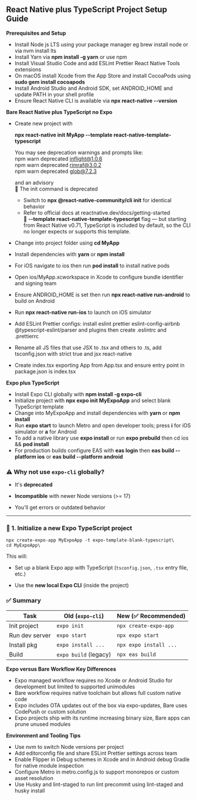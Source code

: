 ## React Native plus TypeScript Project Setup Guide

**Prerequisites and Setup**
- Install Node js LTS using your package manager eg brew install node or via nvm install lts  
- Install Yarn via **npm install -g yarn** or use npm  
- Install Visual Studio Code and add ESLint Prettier React Native Tools extensions  
- On macOS install Xcode from the App Store and install CocoaPods using **sudo gem install cocoapods**  
- Install Android Studio and Android SDK, set ANDROID_HOME and update PATH in your shell profile  
- Ensure React Native CLI is available via **npx react-native --version**  

**Bare React Native plus TypeScript no Expo**
- Create new project with  
  
  **npx react-native init MyApp --template react-native-template-typescript**  
  
  You may see deprecation warnings and prompts like:  
  npm warn deprecated inflight@1.0.6  
  npm warn deprecated rimraf@3.0.2  
  npm warn deprecated glob@7.2.3  
  
  and an advisory  
  🚨️ The init command is deprecated  
  - Switch to **npx @react-native-community/cli init** for identical behavior  
  - Refer to official docs at reactnative.dev/docs/getting-started  
  🚨️ **--template react-native-template-typescript** flag — but starting from React Native v0.71, TypeScript is included by default, so the CLI no longer expects or supports this template.
  
- Change into project folder using **cd MyApp**  
- Install dependencies with **yarn** or **npm install**  
- For iOS navigate to ios then run **pod install** to install native pods  
- Open ios/MyApp.xcworkspace in Xcode to configure bundle identifier and signing team  
- Ensure ANDROID_HOME is set then run **npx react-native run-android** to build on Android  
- Run **npx react-native run-ios** to launch on iOS simulator  
- Add ESLint Prettier configs: install eslint prettier eslint-config-airbnb @typescript-eslint/parser and plugins then create .eslintrc and .prettierrc  
- Rename all JS files that use JSX to .tsx and others to .ts, add tsconfig.json with strict true and jsx react-native  
- Create index.tsx exporting App from App.tsx and ensure entry point in package.json is index.tsx  

**Expo plus TypeScript**
- Install Expo CLI globally with **npm install -g expo-cli**  
- Initialize project with **npx expo init MyExpoApp** and select blank TypeScript template  
- Change into MyExpoApp and install dependencies with **yarn** or **npm install**  
- Run **expo start** to launch Metro and open developer tools; press **i** for iOS simulator or **a** for Android  
- To add a native library use **expo install <packageName>** or run **expo prebuild** then cd ios && **pod install**  
- For production builds configure EAS with **eas login** then **eas build --platform ios** or **eas build --platform android**  

### ⚠️ Why not use `expo-cli`  globally?

-   It's **deprecated**

-   **Incompatible**  with newer Node versions (>= 17)

-   You'll get errors or outdated behavior

* * * * *

### 🧰 1\. **Initialize a new Expo TypeScript project**

```\javascript
npx create-expo-app MyExpoApp -t expo-template-blank-typescript\
cd MyExpoApp\
```

This will:

-   Set up a blank Expo app with TypeScript (`tsconfig.json`, `.tsx`  entry file, etc.)

-   Use the **new local Expo CLI** (inside the project)

### ✅ Summary

| Task | Old (`expo-cli`) | New (✅ Recommended) |
| --- | --- | --- |
| Init project | `expo init` | `npx create-expo-app` |
| Run dev server | `expo start` | `npx expo start` |
| Install pkg | `expo install ...` | `npx expo install ...` |
| Build | `expo build` (legacy) | `npx eas build` |

**Expo versus Bare Workflow Key Differences**
- Expo managed workflow requires no Xcode or Android Studio for development but limited to supported unimodules  
- Bare workflow requires native toolchain but allows full custom native code  
- Expo includes OTA updates out of the box via expo-updates, Bare uses CodePush or custom solution  
- Expo projects ship with its runtime increasing binary size, Bare apps can prune unused modules  

**Environment and Tooling Tips**
- Use nvm to switch Node versions per project  
- Add editorconfig file and share ESLint Prettier settings across team  
- Enable Flipper in Debug schemes in Xcode and in Android debug Gradle for native module inspection  
- Configure Metro in metro.config.js to support monorepos or custom asset resolution  
- Use Husky and lint-staged to run lint precommit using lint-staged and husky install 